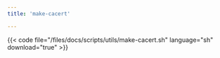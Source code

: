```yaml
---
title: 'make-cacert'

---
```


{{< code file="/files/docs/scripts/utils/make-cacert.sh" language="sh" download="true" >}}
